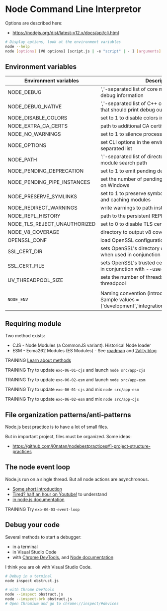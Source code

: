 # Node Command Line Interpretor

Options are described here:

- https://nodejs.org/dist/latest-v12.x/docs/api/cli.html

```bash
# Display options, look at the environment variables
node --help
node [options] [V8 options] [script.js | -e "script" | - ] [arguments]
```

## Environment variables

| Environment variables        | Description                                                                                                        |
| ---------------------------- | ------------------------------------------------------------------------------------------------------------------ |
| NODE_DEBUG                   | ','-separated list of core modules that should print debug information                                             |
| NODE_DEBUG_NATIVE            | ','-separated list of C++ core debug categories that should print debug output                                     |
| NODE_DISABLE_COLORS          | set to 1 to disable colors in the REPL                                                                             |
| NODE_EXTRA_CA_CERTS          | path to additional CA certificates file                                                                            |
| NODE_NO_WARNINGS             | set to 1 to silence process warnings                                                                               |
| NODE_OPTIONS                 | set CLI options in the environment via a space-separated list                                                      |
| NODE_PATH                    | ':'-separated list of directories prefixed to the module search path                                               |
| NODE_PENDING_DEPRECATION     | set to 1 to emit pending deprecation warnings                                                                      |
| NODE_PENDING_PIPE_INSTANCES  | set the number of pending pipe instance handles on Windows                                                         |
| NODE_PRESERVE_SYMLINKS       | set to 1 to preserve symbolic links when resolving and caching modules                                             |
| NODE_REDIRECT_WARNINGS       | write warnings to path instead of stderr                                                                           |
| NODE_REPL_HISTORY            | path to the persistent REPL history file                                                                           |
| NODE_TLS_REJECT_UNAUTHORIZED | set to 0 to disable TLS certificate validation                                                                     |
| NODE_V8_COVERAGE             | directory to output v8 coverage JSON to                                                                            |
| OPENSSL_CONF                 | load OpenSSL configuration from file                                                                               |
| SSL_CERT_DIR                 | sets OpenSSL's directory of trusted certificates when used in conjunction with --use-openssl-ca                    |
| SSL_CERT_FILE                | sets OpenSSL's trusted certificate file when used in conjunction with --use-openssl-ca                             |
| UV_THREADPOOL_SIZE           | sets the number of threads used in libuv's threadpool                                                              |
|                              |                                                                                                                    |
| `NODE_ENV`                   | Naming convention (introduced by Expressjs?). Sample values = ['development','integration','staging','production'] |

## Requiring module

Two method exists:

- CJS - Node Modules (a CommonJS variant). Historical Node loader
- ESM - Ecma262 Modules (ES Modules) - See [roadmap](https://github.com/nodejs/modules/blob/master/doc/plan-for-new-modules-implementation.md) and [2ality blog](http://2ality.com/2019/04/nodejs-esm-impl.html)

TRAINING [Learn about methods](https://github.com/nodejs/node-eps/blob/master/002-es-modules.md)

TRAINING Try to update `exo-06-01-cjs` and launch `node src/app-cjs`

TRAINING Try to update `exo-06-02-esm` and launch `node src/app-esm`

TRAINING Try to update `exo-06-01-cjs` and mix `node src/app-esm`

TRAINING Try to update `exo-06-02-esm` and mix `node src/app-cjs`

## File organization patterns/anti-patterns

Node.js best practice is to have a lot of small files.

But in important project, files must be organized. Some ideas:

- https://github.com/i0natan/nodebestpractices#1-project-structure-practices

## The node event loop

Node.js run on a single thread. But all node actions are asynchronous.

- [Some short introduction](https://medium.com/the-node-js-collection/what-you-should-know-to-really-understand-the-node-js-event-loop-and-its-metrics-c4907b19da4c)
- [Tired? half an hour on Youtube!](https://www.youtube.com/watch?v=8aGhZQkoFbQ) to understand
- [in node.js documentation](https://nodejs.org/en/docs/guides/event-loop-timers-and-nexttick/)

TRAINING Try `exo-06-03-event-loop`

## Debug your code

Several methods to start a debugger:

- in a terminal
- in Visual Studio Code
- with [Chrome DevTools](https://medium.com/@paul_irish/debugging-node-js-nightlies-with-chrome-devtools-7c4a1b95ae27), and [Node documentation](https://nodejs.org/en/docs/guides/debugging-getting-started/)

I think you are ok with Visual Studio Code.

```bash
# Debug in a terminal
node inspect obstruct.js
```

```bash
# with Chrome DevTools
node --inspect obstruct.js
node --inspect-brk obstruct.js
# Open Chromium and go to chrome://inspect/#devices
```

